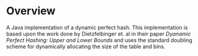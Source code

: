 Overview
========

A Java implementation of a dynamic perfect hash. This implementation is based upon the work done by Dietzfelbinger et. al in their paper _Dyanamic Perfect Hashing: Upper and Lower Bounds_ and uses the standard doubling scheme for dynamically allocating the size of the table and bins.